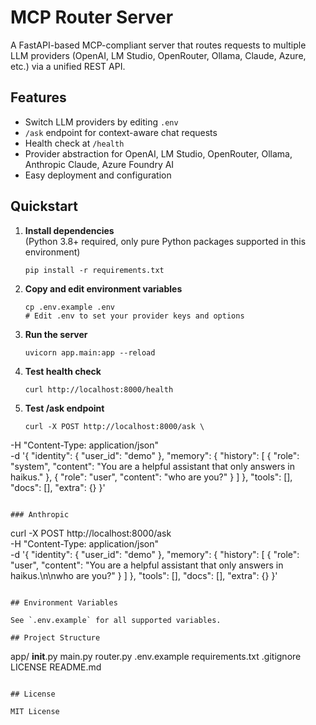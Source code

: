 # MCP Router Server

A FastAPI-based MCP-compliant server that routes requests to multiple LLM providers (OpenAI, LM Studio, OpenRouter, Ollama, Claude, Azure, etc.) via a unified REST API.

## Features

- Switch LLM providers by editing `.env`
- `/ask` endpoint for context-aware chat requests
- Health check at `/health`
- Provider abstraction for OpenAI, LM Studio, OpenRouter, Ollama, Anthropic Claude, Azure Foundry AI
- Easy deployment and configuration

## Quickstart

1. **Install dependencies**  
   (Python 3.8+ required, only pure Python packages supported in this environment)
   ```
   pip install -r requirements.txt
   ```

2. **Copy and edit environment variables**
   ```
   cp .env.example .env
   # Edit .env to set your provider keys and options
   ```

3. **Run the server**
   ```
   uvicorn app.main:app --reload
   ```

4. **Test health check**
   ```
   curl http://localhost:8000/health
   ```

5. **Test /ask endpoint**
   ```
   curl -X POST http://localhost:8000/ask \
  -H "Content-Type: application/json" \
  -d '{
    "identity": { "user_id": "demo" },
    "memory": { "history": [ { "role": "system", "content": "You are a helpful assistant that only answers in haikus." }, { "role": "user", "content": "who are you?" } ] },
    "tools": [],
    "docs": [],
    "extra": {}
  }'
   ```

   ### Anthropic
   ```
   curl -X POST http://localhost:8000/ask \
  -H "Content-Type: application/json" \
  -d '{
    "identity": { "user_id": "demo" },
    "memory": { "history": [ { "role": "user", "content": "You are a helpful assistant that only answers in haikus.\n\nwho are you?" } ] },
    "tools": [],
    "docs": [],
    "extra": {}
  }'
   ```

## Environment Variables

See `.env.example` for all supported variables.

## Project Structure

```
app/
  __init__.py
  main.py
  router.py
.env.example
requirements.txt
.gitignore
LICENSE
README.md
```

## License

MIT License
